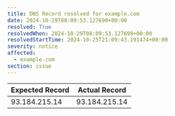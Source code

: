 ```yaml
---
title: DNS Record resolved for example.com
date: 2024-10-29T08:09:53.127690+00:00
resolved: True
resolvedWhen: 2024-10-29T08:09:53.127698+00:00
resolvedStartTime: 2024-10-25T21:09:43.191474+00:00
severity: notice
affected:
  - example.com
section: issue
---
```


| Expected Record  | Actual Record  |
|------------------|----------------|
| 93.184.215.14 | 93.184.215.14 |
